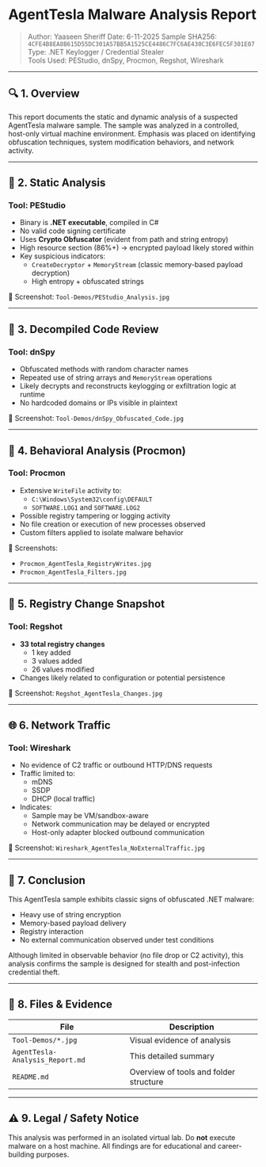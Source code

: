 # AgentTesla Malware Analysis Report

> Author: Yaaseen Sheriff
> Date: 6-11-2025
> Sample SHA256: `4CFE4B8EA8B615D55DC301A57BB5A1525CE4486C7FC6AE430C3E6FEC5F301E07`  
> Type: .NET Keylogger / Credential Stealer  
> Tools Used: PEStudio, dnSpy, Procmon, Regshot, Wireshark

---

## 🔍 1. Overview

This report documents the static and dynamic analysis of a suspected AgentTesla malware sample. The sample was analyzed in a controlled, host-only virtual machine environment. Emphasis was placed on identifying obfuscation techniques, system modification behaviors, and network activity.

---

## 🧪 2. Static Analysis

### Tool: PEStudio

- Binary is **.NET executable**, compiled in C#
- No valid code signing certificate
- Uses **Crypto Obfuscator** (evident from path and string entropy)
- High resource section (86%+) → encrypted payload likely stored within
- Key suspicious indicators:
  - `CreateDecryptor` + `MemoryStream` (classic memory-based payload decryption)
  - High entropy + obfuscated strings

📸 Screenshot: `Tool-Demos/PEStudio_Analysis.jpg`

---

## 🧠 3. Decompiled Code Review

### Tool: dnSpy

- Obfuscated methods with random character names
- Repeated use of string arrays and `MemoryStream` operations
- Likely decrypts and reconstructs keylogging or exfiltration logic at runtime
- No hardcoded domains or IPs visible in plaintext

📸 Screenshot: `Tool-Demos/dnSpy_Obfuscated_Code.jpg`

---

## 🧾 4. Behavioral Analysis (Procmon)

### Tool: Procmon

- Extensive `WriteFile` activity to:
  - `C:\Windows\System32\config\DEFAULT`
  - `SOFTWARE.LOG1` and `SOFTWARE.LOG2`
- Possible registry tampering or logging activity
- No file creation or execution of new processes observed
- Custom filters applied to isolate malware behavior

📸 Screenshots:
- `Procmon_AgentTesla_RegistryWrites.jpg`
- `Procmon_AgentTesla_Filters.jpg`

---

## 🧬 5. Registry Change Snapshot

### Tool: Regshot

- **33 total registry changes**
  - 1 key added
  - 3 values added
  - 26 values modified
- Changes likely related to configuration or potential persistence

📸 Screenshot: `Regshot_AgentTesla_Changes.jpg`

---

## 🌐 6. Network Traffic

### Tool: Wireshark

- No evidence of C2 traffic or outbound HTTP/DNS requests
- Traffic limited to:
  - mDNS
  - SSDP
  - DHCP (local traffic)
- Indicates:
  - Sample may be VM/sandbox-aware
  - Network communication may be delayed or encrypted
  - Host-only adapter blocked outbound communication

📸 Screenshot: `Wireshark_AgentTesla_NoExternalTraffic.jpg`

---

## 🧠 7. Conclusion

This AgentTesla sample exhibits classic signs of obfuscated .NET malware:

- Heavy use of string encryption
- Memory-based payload delivery
- Registry interaction
- No external communication observed under test conditions

Although limited in observable behavior (no file drop or C2 activity), this analysis confirms the sample is designed for stealth and post-infection credential theft.

---

## 📁 8. Files & Evidence

| File | Description |
|------|-------------|
| `Tool-Demos/*.jpg` | Visual evidence of analysis |
| `AgentTesla-Analysis_Report.md` | This detailed summary |
| `README.md` | Overview of tools and folder structure |

---

## ⚠️ 9. Legal / Safety Notice

This analysis was performed in an isolated virtual lab. Do **not** execute malware on a host machine. All findings are for educational and career-building purposes.


